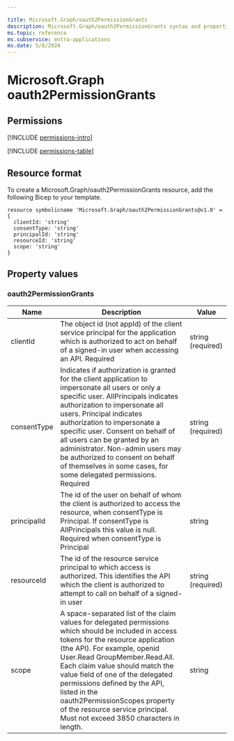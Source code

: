```yaml
---

title: Microsoft.Graph/oauth2PermissionGrants
description: Microsoft.Graph/oauth2PermissionGrants syntax and properties to use in Bicep templates for deploying the resource.
ms.topic: reference
ms.subservice: entra-applications
ms.date: 5/8/2024
---
```

# Microsoft.Graph oauth2PermissionGrants


## Permissions

[!INCLUDE [permissions-intro](../../includes/permissions-intro.md)]

[!INCLUDE [permissions-table](~/../microsoft-graph/api-reference/v1.0/includes/permissions/oauth2permissiongrant-post-permissions.md)]

## Resource format

To create a Microsoft.Graph/oauth2PermissionGrants resource, add the following Bicep to your template.

```bicep
resource symbolicname 'Microsoft.Graph/oauth2PermissionGrants@v1.0' = {
  clientId: 'string'
  consentType: 'string'
  principalId: 'string'
  resourceId: 'string'
  scope: 'string'
}
```

## Property values

### oauth2PermissionGrants

| Name | Description | Value |
| ---- | ----------- | ------------ |
| clientId | The object id (not appId) of the client service principal for the application which is authorized to act on behalf of a signed-in user when accessing an API. Required | string (required) |
| consentType | Indicates if authorization is granted for the client application to impersonate all users or only a specific user. AllPrincipals indicates authorization to impersonate all users. Principal indicates authorization to impersonate a specific user. Consent on behalf of all users can be granted by an administrator. Non-admin users may be authorized to consent on behalf of themselves in some cases, for some delegated permissions. Required | string (required) |
| principalId | The id of the user on behalf of whom the client is authorized to access the resource, when consentType is Principal. If consentType is AllPrincipals this value is null. Required when consentType is Principal | string |
| resourceId | The id of the resource service principal to which access is authorized. This identifies the API which the client is authorized to attempt to call on behalf of a signed-in user | string (required) |
| scope | A space-separated list of the claim values for delegated permissions which should be included in access tokens for the resource application (the API). For example, openid User.Read GroupMember.Read.All. Each claim value should match the value field of one of the delegated permissions defined by the API, listed in the oauth2PermissionScopes property of the resource service principal. Must not exceed 3850 characters in length. | string |
